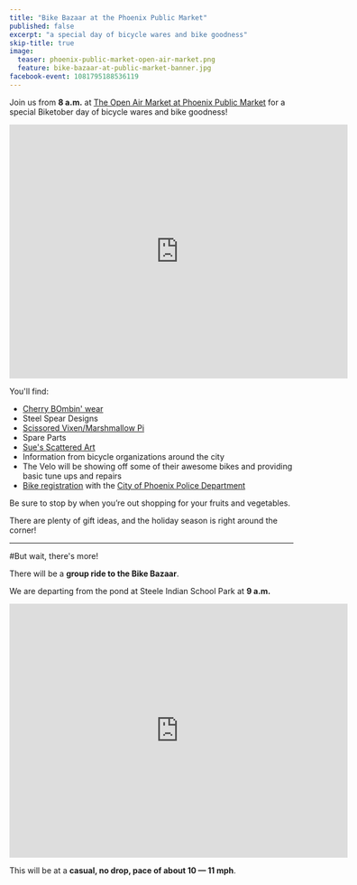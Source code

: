```yaml
---
title: "Bike Bazaar at the Phoenix Public Market"
published: false
excerpt: "a special day of bicycle wares and bike goodness"
skip-title: true
image:
  teaser: phoenix-public-market-open-air-market.png
  feature: bike-bazaar-at-public-market-banner.jpg
facebook-event: 1081795188536119
---
```


Join us from **8 a.m.** at [The Open Air Market at Phoenix Public Market](http://phxpublicmarket.com/openair/) for a special Biketober day of bicycle wares and bike goodness!

<iframe
src="https://www.google.com/maps/embed?pb=!1m18!1m12!1m3!1d3328.748299906781!2d-112.07567138448256!3d33.45586355636787!2m3!1f0!2f0!3f0!3m2!1i1024!2i768!4f13.1!3m3!1m2!1s0x872b123d3cba7a41%3A0xeb1f52c6ccbc197d!2sPhoenix+Public+Market+Caf%C3%A9!5e0!3m2!1sen!2sus!4v1475288153400"
width="600" height="450" frameborder="0" style="border:0"
allowfullscreen></iframe>

You'll find:

* [Cherry BOmbin' wear](http://www.cherrybombinwear.com/)
* Steel Spear Designs
* [Scissored Vixen/Marshmallow Pi](http://www.mindytimmartist.com/)
* Spare Parts
* [Sue's Scattered Art](http://www.suesscatteredart.com/)
* Information from bicycle organizations around the city
* The Velo will be showing off some of their awesome bikes and providing basic tune ups and repairs
* [Bike registration](https://www.maricopa.gov/btw/pbr.aspx) with the [City of Phoenix Police Department](https://www.phoenix.gov/police)

Be sure to stop by when you’re out shopping for your fruits and vegetables.

There are plenty of gift ideas, and the holiday season is right around the corner!

***

#But wait, there's more!

There will be a **group ride to the Bike Bazaar**.

We are departing from the pond at Steele Indian School Park at **9 a.m.**

<iframe
src="https://www.google.com/maps/embed?pb=!1m14!1m8!1m3!1d13308.393327179781!2d-112.0698506!3d33.4988187!3m2!1i1024!2i768!4f13.1!3m3!1m2!1s0x0%3A0xd7f4d79bdad0b478!2sSteele+Indian+School+Park!5e0!3m2!1sen!2sus!4v1475288265547"
width="600" height="450" frameborder="0" style="border:0"
allowfullscreen></iframe>

This will be at a **casual, no drop, pace of about 10 — 11 mph**.
